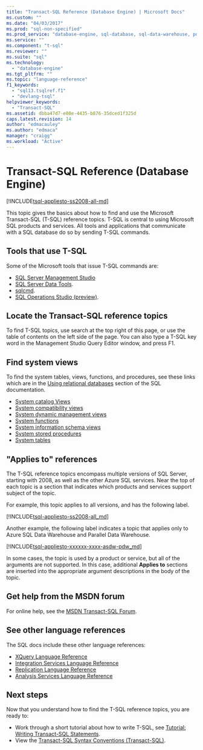 ```yaml
---
title: "Transact-SQL Reference (Database Engine) | Microsoft Docs"
ms.custom: ""
ms.date: "04/03/2017"
ms.prod: "sql-non-specified"
ms.prod_service: "database-engine, sql-database, sql-data-warehouse, pdw"
ms.service: ""
ms.component: "t-sql"
ms.reviewer: ""
ms.suite: "sql"
ms.technology: 
  - "database-engine"
ms.tgt_pltfrm: ""
ms.topic: "language-reference"
f1_keywords: 
  - "sql13.tsqlref.f1"
  - "devlang-tsql"
helpviewer_keywords: 
  - "Transact-SQL"
ms.assetid: dbba47d7-e08e-4435-b876-35dced1f325d
caps.latest.revision: 14
author: "edmacauley"
ms.author: "edmaca"
manager: "craigg"
ms.workload: "Active"
---
```

# Transact-SQL Reference (Database Engine)
[!INCLUDE[tsql-appliesto-ss2008-all-md](../includes/tsql-appliesto-ss2008-all-md.md)]

This topic gives the basics about how to find and use the Microsoft Transact-SQL (T-SQL) reference topics. T-SQL is central to using Microsoft SQL products and services. All tools and applications that communicate with a SQL database do so by sending T-SQL commands.  

## Tools that use T-SQL

Some of the Microsoft tools that issue T-SQL commands are:

- [SQL Server Management Studio](../ssms/download-sql-server-management-studio-ssms.md)
- [SQL Server Data Tools](../ssdt/download-sql-server-data-tools-ssdt.md).  
- [sqlcmd](../tools/sqlcmd-utility.md).  
- [SQL Operations Studio (preview)](https://docs.microsoft.com/en-us/sql/sql-operations-studio/download).  
  
 
## Locate the Transact-SQL reference topics  
  
To find T-SQL topics, use search at the top right of this page, or use the table of contents on the left side of the page. You can also type a T-SQL key word in the Management Studio Query Editor window, and press F1. 
  

## Find system views

To find the system tables, views, functions, and procedures, see these links which are in the [Using relational databases](../relational-databases/database-features.md) section of the SQL documentation.

- [System catalog Views](../relational-databases/system-catalog-views/catalog-views-transact-sql.md)
- [System compatibility views](../relational-databases/system-compatibility-views/system-compatibility-views-transact-sql.md)
- [System dynamic management views](../relational-databases/system-dynamic-management-views/system-dynamic-management-views.md)
- [System functions](../relational-databases/system-functions/system-functions-for-transact-sql.md)
- [System information schema views](../relational-databases/system-information-schema-views/system-information-schema-views-transact-sql.md)
- [System stored procedures](../relational-databases/system-stored-procedures/system-stored-procedures-transact-sql.md)
- [System tables](../relational-databases/system-tables/system-tables-transact-sql.md)

 
## "Applies to" references  
 The T-SQL reference topics encompass multiple versions of SQL Server, starting with 2008, as well as the other Azure SQL services. Near the top of each topic is a section that indicates which products and services support subject of the topic. 

For example, this topic applies to all versions, and has the following label. 
  
 [!INCLUDE[tsql-appliesto-ss2008-all_md](../includes/tsql-appliesto-ss2008-all-md.md)]   

Another example, the following label indicates a topic that applies only to Azure SQL Data Warehouse and Parallel Data Warehouse.

[!INCLUDE[tsql-appliesto-xxxxxx-xxxx-asdw-pdw_md](../includes/tsql-appliesto-xxxxxx-xxxx-asdw-pdw-md.md)]

  
In some cases, the topic is used by a product or service, but all of the arguments are not supported. In this case, additional **Applies to** sections are inserted into the appropriate argument descriptions in the body of the topic.  
 
## Get help from the MSDN forum  
  
For online help, see the [MSDN Transact-SQL Forum](http://social.msdn.microsoft.com/Forums/en-US/home?forum=transactsql).  
 
## See other language references

The SQL docs include these other language references:
  
- [XQuery Language Reference](../xquery/xquery-language-reference-sql-server.md)
- [Integration Services Language Reference](../integration-services/integration-services-language-reference.md)
- [Replication Language Reference](../relational-databases/replication/replication-language-reference.md)
- [Analysis Services Language Reference](../mdx/analysis-services-language-reference.md)  


## Next steps

Now that you understand how to find the T-SQL reference topics, you are ready to:

- Work through a short tutorial about how to write T-SQL, see [Tutorial: Writing Transact-SQL Statements](../t-sql/tutorial-writing-transact-sql-statements.md). 
- View the [Transact-SQL Syntax Conventions &#40;Transact-SQL&#41;](../t-sql/language-elements/transact-sql-syntax-conventions-transact-sql.md).  

  
  
